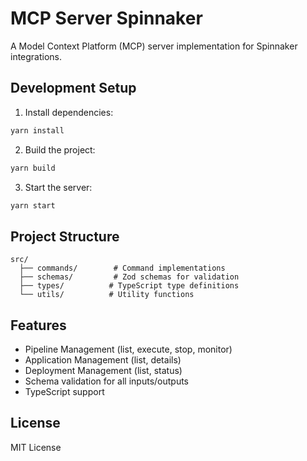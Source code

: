 # MCP Server Spinnaker

A Model Context Platform (MCP) server implementation for Spinnaker integrations.

## Development Setup

1. Install dependencies:
```bash
yarn install
```

2. Build the project:
```bash
yarn build
```

3. Start the server:
```bash
yarn start
```

## Project Structure

```
src/
  ├── commands/        # Command implementations
  ├── schemas/         # Zod schemas for validation
  ├── types/          # TypeScript type definitions
  └── utils/          # Utility functions
```

## Features

- Pipeline Management (list, execute, stop, monitor)
- Application Management (list, details)
- Deployment Management (list, status)
- Schema validation for all inputs/outputs
- TypeScript support

## License

MIT License
